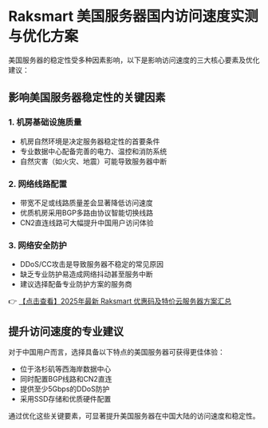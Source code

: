 # Raksmart 美国服务器国内访问速度实测与优化方案

美国服务器的稳定性受多种因素影响，以下是影响访问速度的三大核心要素及优化建议：

## 影响美国服务器稳定性的关键因素

### 1. 机房基础设施质量
- 机房自然环境是决定服务器稳定性的首要条件
- 专业数据中心配备完善的电力、温控和消防系统
- 自然灾害（如火灾、地震）可能导致服务器中断

### 2. 网络线路配置
- 带宽不足或线路质量差会显著降低访问速度
- 优质机房采用BGP多路由协议智能切换线路
- CN2直连线路可大幅提升中国用户访问体验

### 3. 网络安全防护
- DDoS/CC攻击是导致服务器不稳定的常见原因
- 缺乏专业防护易造成网络抖动甚至服务中断
- 建议选择配备专业防护方案的服务商

👉 [【点击查看】2025年最新 Raksmart 优惠码及特价云服务器方案汇总](https://bit.ly/raksmart)

## 提升访问速度的专业建议

对于中国用户而言，选择具备以下特点的美国服务器可获得更佳体验：
- 位于洛杉矶等西海岸数据中心
- 同时配置BGP线路和CN2直连
- 提供至少5Gbps的DDoS防护
- 采用SSD存储和优质硬件配置

通过优化这些关键要素，可显著提升美国服务器在中国大陆的访问速度和稳定性。